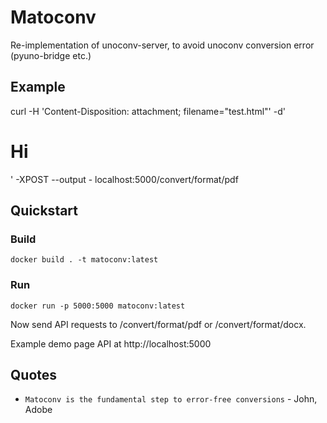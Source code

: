 

# Matoconv

Re-implementation of unoconv-server, to avoid unoconv conversion error (pyuno-bridge etc.)


## Example

curl -H 'Content-Disposition: attachment; filename="test.html"' -d'<html><body><h1>Hi</h1></body></html>' -XPOST --output - localhost:5000/convert/format/pdf


## Quickstart

### Build

    docker build . -t matoconv:latest


### Run

    docker run -p 5000:5000 matoconv:latest

Now send API requests to /convert/format/pdf or /convert/format/docx.

Example demo page API at http://localhost:5000


## Quotes

* `Matoconv is the fundamental step to error-free conversions` - John, Adobe

